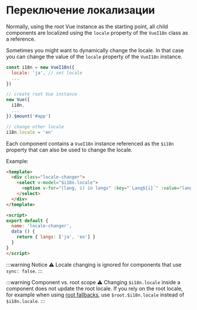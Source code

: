 # Переключение локализации

Normally, using the root Vue instance as the starting point, all child components are localized using the `locale` property of the `VueI18n` class as a reference.

Sometimes you might want to dynamically change the locale. In that case you can change the value of the `locale` property of the `VueI18n` instance.


```js
const i18n = new VueI18n({
  locale: 'ja', // set locale
  ...
})

// create root Vue instance
new Vue({
  i18n,
  ...
}).$mount('#app')

// change other locale
i18n.locale = 'en'
```

Each component contains a `VueI18n` instance referenced as the `$i18n` property that can also be used to change the locale.

Example:

```html
<template>
  <div class="locale-changer">
    <select v-model="$i18n.locale">
      <option v-for="(lang, i) in langs" :key="`Lang${i}`" :value="lang">{{ lang }}</option>
    </select>
  </div>
</template>

<script>
export default {
  name: 'locale-changer',
  data () {
    return { langs: ['ja', 'en'] }
  }
}
</script>
```

:::warning Notice
:warning: Locale changing is ignored for components that use `sync: false`.
:::

:::warning Component vs. root scope
:warning: Changing `$i18n.locale` inside a component does not update the root locale.
If you rely on the root locale, for example when using [root fallbacks](./fallback.html), use `$root.$i18n.locale` instead of `$i18n.locale`.
:::
